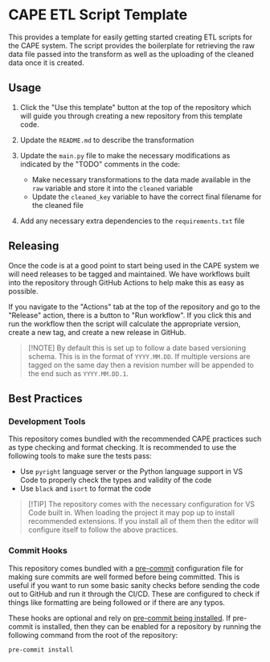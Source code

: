 # CAPE ETL Script Template

This provides a template for easily getting started creating ETL scripts for the
CAPE system. The script provides the boilerplate for retrieving the raw data
file passed into the transform as well as the uploading of the cleaned data once
it is created.

## Usage

1. Click the "Use this template" button at the top of the repository which will
   guide you through creating a new repository from this template code.
2. Update the `README.md` to describe the transformation
3. Update the `main.py` file to make the necessary modifications as indicated by
   the "TODO" comments in the code:

    - Make necessary transformations to the data made available in the `raw`
      variable and store it into the `cleaned` variable
    - Update the `cleaned_key` variable to have the correct final filename for
      the cleaned file

4. Add any necessary extra dependencies to the `requirements.txt` file

## Releasing

Once the code is at a good point to start being used in the CAPE system we will
need releases to be tagged and maintained. We have workflows built into the
repository through GitHub Actions to help make this as easy as possible.

If you navigate to the "Actions" tab at the top of the repository and go to the
"Release" action, there is a button to "Run workflow". If you click this and run
the workflow then the script will calculate the appropriate version, create a
new tag, and create a new release in GitHub.

> [!NOTE] By default this is set up to follow a date based versioning schema.
> This is in the format of `YYYY.MM.DD`. If multiple versions are tagged on the
> same day then a revision number will be appended to the end such as
> `YYYY.MM.DD.1`.

## Best Practices

### Development Tools

This repository comes bundled with the recommended CAPE practices such as type
checking and format checking. It is recommended to use the following tools to
make sure the tests pass:

-   Use `pyright` language server or the Python language support in VS Code to
    properly check the types and validity of the code
-   Use `black` and `isort` to format the code

> [!TIP] The repository comes with the necessary configuration for VS Code built
> in. When loading the project it may pop up to install recommended extensions.
> If you install all of them then the editor will configure itself to follow the
> above practices.

### Commit Hooks

This repository comes bundled with a [pre-commit](https://pre-commit.com)
configuration file for making sure commits are well formed before being
committed. This is useful if you want to run some basic sanity checks before
sending the code out to GitHub and run it through the CI/CD. These are
configured to check if things like formatting are being followed or if there are
any typos.

These hooks are optional and rely on
[pre-commit being installed](https://pre-commit.com/#install). If pre-commit is
installed, then they can be enabled for a repository by running the following
command from the root of the repository:

```sh
pre-commit install
```
